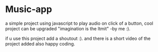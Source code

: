 # Music-app

a simple project using javascript to play audio on click of a button,
cool project can be upgraded "imagination is the ltmit" -by me :).

if u use this project add a shoutout :).
and there is a short video of the project added also happy coding.
